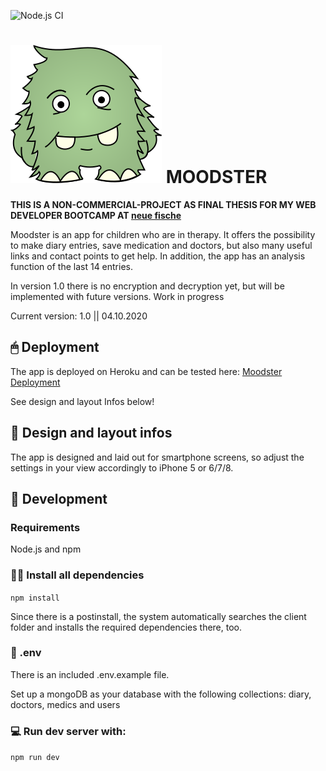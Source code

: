 ![Node.js CI](https://github.com/slawoe/moodster/workflows/Node.js%20CI/badge.svg)

# ![Logo](./client/src/assets/images/moodster.svg) MOODSTER

**THIS IS A NON-COMMERCIAL-PROJECT AS FINAL THESIS FOR MY WEB DEVELOPER BOOTCAMP AT [neue fische](https://www.neuefische.de/)**

Moodster is an app for children who are in therapy. It offers the possibility to make diary entries, save medication and doctors, but also many useful links and contact points to get help.
In addition, the app has an analysis function of the last 14 entries.

In version 1.0 there is no encryption and decryption yet, but will be implemented with future versions.
Work in progress

Current version: 1.0 || 04.10.2020

## 🖱 Deployment

The app is deployed on Heroku and can be tested here:
[Moodster Deployment](https://moodster-slawoe.herokuapp.com/)

See design and layout Infos below!

## 📲 Design and layout infos

The app is designed and laid out for smartphone screens, so adjust the settings in your view accordingly to iPhone 5 or 6/7/8.

## 🔧 Development

### Requirements

Node.js and npm

### 👨‍💻 Install all dependencies

`npm install`

Since there is a postinstall, the system automatically searches the client folder and installs the required dependencies there, too.

### 📜 .env

There is an included .env.example file.

Set up a mongoDB as your database with the following collections: diary, doctors, medics and users

### 💻 Run dev server with:

`npm run dev`
